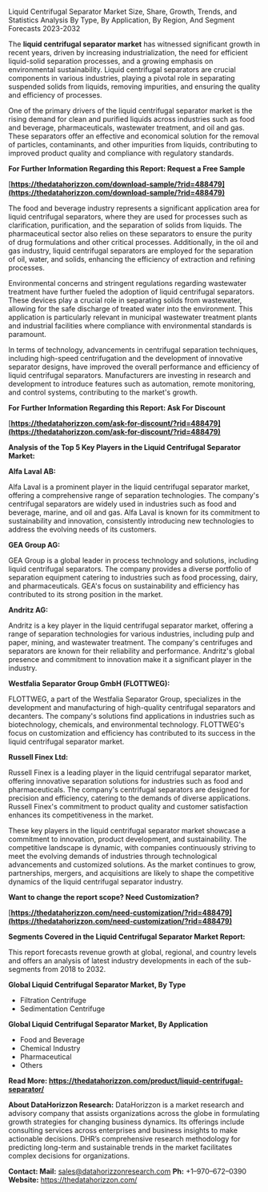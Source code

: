 ﻿Liquid Centrifugal Separator Market Size, Share, Growth, Trends, and Statistics Analysis By Type, By Application, By Region, And Segment Forecasts 2023-2032

The **liquid centrifugal separator market** has witnessed significant growth in recent years, driven by increasing industrialization, the need for efficient liquid-solid separation processes, and a growing emphasis on environmental sustainability. Liquid centrifugal separators are crucial components in various industries, playing a pivotal role in separating suspended solids from liquids, removing impurities, and ensuring the quality and efficiency of processes.

One of the primary drivers of the liquid centrifugal separator market is the rising demand for clean and purified liquids across industries such as food and beverage, pharmaceuticals, wastewater treatment, and oil and gas. These separators offer an effective and economical solution for the removal of particles, contaminants, and other impurities from liquids, contributing to improved product quality and compliance with regulatory standards.

**For Further Information Regarding this Report: Request a Free Sample**

[**https://thedatahorizzon.com/download-sample/?rid=488479](https://thedatahorizzon.com/download-sample/?rid=488479)** 

The food and beverage industry represents a significant application area for liquid centrifugal separators, where they are used for processes such as clarification, purification, and the separation of solids from liquids. The pharmaceutical sector also relies on these separators to ensure the purity of drug formulations and other critical processes. Additionally, in the oil and gas industry, liquid centrifugal separators are employed for the separation of oil, water, and solids, enhancing the efficiency of extraction and refining processes.

Environmental concerns and stringent regulations regarding wastewater treatment have further fueled the adoption of liquid centrifugal separators. These devices play a crucial role in separating solids from wastewater, allowing for the safe discharge of treated water into the environment. This application is particularly relevant in municipal wastewater treatment plants and industrial facilities where compliance with environmental standards is paramount.

In terms of technology, advancements in centrifugal separation techniques, including high-speed centrifugation and the development of innovative separator designs, have improved the overall performance and efficiency of liquid centrifugal separators. Manufacturers are investing in research and development to introduce features such as automation, remote monitoring, and control systems, contributing to the market's growth.

**For Further Information Regarding this Report: Ask For Discount**

[**https://thedatahorizzon.com/ask-for-discount/?rid=488479](https://thedatahorizzon.com/ask-for-discount/?rid=488479)** 

**Analysis of the Top 5 Key Players in the Liquid Centrifugal Separator Market:**

**Alfa Laval AB:**

Alfa Laval is a prominent player in the liquid centrifugal separator market, offering a comprehensive range of separation technologies. The company's centrifugal separators are widely used in industries such as food and beverage, marine, and oil and gas. Alfa Laval is known for its commitment to sustainability and innovation, consistently introducing new technologies to address the evolving needs of its customers.

**GEA Group AG:**

GEA Group is a global leader in process technology and solutions, including liquid centrifugal separators. The company provides a diverse portfolio of separation equipment catering to industries such as food processing, dairy, and pharmaceuticals. GEA's focus on sustainability and efficiency has contributed to its strong position in the market.

**Andritz AG:**

Andritz is a key player in the liquid centrifugal separator market, offering a range of separation technologies for various industries, including pulp and paper, mining, and wastewater treatment. The company's centrifuges and separators are known for their reliability and performance. Andritz's global presence and commitment to innovation make it a significant player in the industry.

**Westfalia Separator Group GmbH (FLOTTWEG):**

FLOTTWEG, a part of the Westfalia Separator Group, specializes in the development and manufacturing of high-quality centrifugal separators and decanters. The company's solutions find applications in industries such as biotechnology, chemicals, and environmental technology. FLOTTWEG's focus on customization and efficiency has contributed to its success in the liquid centrifugal separator market.

**Russell Finex Ltd:**

Russell Finex is a leading player in the liquid centrifugal separator market, offering innovative separation solutions for industries such as food and pharmaceuticals. The company's centrifugal separators are designed for precision and efficiency, catering to the demands of diverse applications. Russell Finex's commitment to product quality and customer satisfaction enhances its competitiveness in the market.

These key players in the liquid centrifugal separator market showcase a commitment to innovation, product development, and sustainability. The competitive landscape is dynamic, with companies continuously striving to meet the evolving demands of industries through technological advancements and customized solutions. As the market continues to grow, partnerships, mergers, and acquisitions are likely to shape the competitive dynamics of the liquid centrifugal separator industry.

**Want to change the report scope? Need Customization?**

[**https://thedatahorizzon.com/need-customization/?rid=488479](https://thedatahorizzon.com/need-customization/?rid=488479)** 

**Segments Covered in the Liquid Centrifugal Separator Market Report:**

This report forecasts revenue growth at global, regional, and country levels and offers an analysis of latest industry developments in each of the sub-segments from 2018 to 2032.

**Global Liquid Centrifugal Separator Market, By Type**

- Filtration Centrifuge
- Sedimentation Centrifuge

**Global Liquid Centrifugal Separator Market, By Application**

- Food and Beverage
- Chemical Industry
- Pharmaceutical
- Others

**Read More: <https://thedatahorizzon.com/product/liquid-centrifugal-separator/>** 

**About DataHorizzon Research:**DataHorizzon is a market research and advisory company that assists organizations across the globe in formulating growth strategies for changing business dynamics. Its offerings include consulting services across enterprises and business insights to make actionable decisions. DHR’s comprehensive research methodology for predicting long-term and sustainable trends in the market facilitates complex decisions for organizations.

**Contact:Mail:** sales@datahorizzonresearch.com**Ph:** +1–970–672–0390**Website:** https://thedatahorizzon.com/

